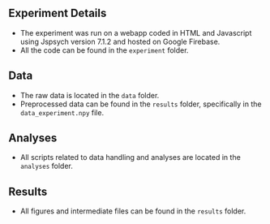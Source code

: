 ## Experiment Details

- The experiment was run on a webapp coded in HTML and Javascript using Jspsych version 7.1.2 and hosted on Google Firebase.
- All the code can be found in the `experiment` folder.

## Data

- The raw data is located in the `data` folder.
- Preprocessed data can be found in the `results` folder, specifically in the `data_experiment.npy` file.

## Analyses

- All scripts related to data handling and analyses are located in the `analyses` folder.

## Results

- All figures and intermediate files can be found in the `results` folder.
